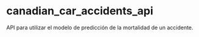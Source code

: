 # canadian_car_accidents_api
API para utilizar el modelo de predicción de la mortalidad de un accidente.
